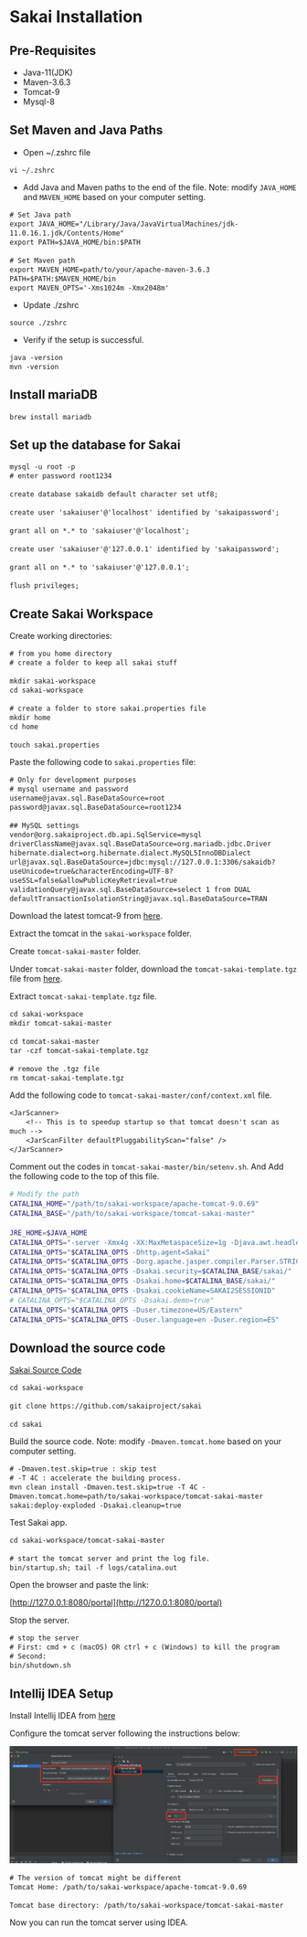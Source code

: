 # Sakai Installation

## Pre-Requisites

- Java-11(JDK)
- Maven-3.6.3
- Tomcat-9
- Mysql-8

## Set Maven and Java Paths

- Open ~/.zshrc file

```code
vi ~/.zshrc
```

- Add Java and Maven paths to the end of the file. Note: modify ```JAVA_HOME``` and ```MAVEN_HOME``` based on your computer setting.

```code
# Set Java path
export JAVA_HOME="/Library/Java/JavaVirtualMachines/jdk-11.0.16.1.jdk/Contents/Home"
export PATH=$JAVA_HOME/bin:$PATH

# Set Maven path
export MAVEN_HOME=path/to/your/apache-maven-3.6.3
PATH=$PATH:$MAVEN_HOME/bin
export MAVEN_OPTS='-Xms1024m -Xmx2048m'
```

- Update ./zshrc

```code
source ./zshrc
```

- Verify if the setup is successful.

```code
java -version
mvn -version
```

## Install mariaDB

```code
brew install mariadb
```

## Set up the database for Sakai

```code
mysql -u root -p
# enter password root1234

create database sakaidb default character set utf8;

create user 'sakaiuser'@'localhost' identified by 'sakaipassword';

grant all on *.* to 'sakaiuser'@'localhost';

create user 'sakaiuser'@'127.0.0.1' identified by 'sakaipassword';

grant all on *.* to 'sakaiuser'@'127.0.0.1';

flush privileges;
```

## Create Sakai Workspace

Create working directories:

```code
# from you home directory
# create a folder to keep all sakai stuff

mkdir sakai-workspace
cd sakai-workspace

# create a folder to store sakai.properties file
mkdir home
cd home

touch sakai.properties
```

Paste the following code to ```sakai.properties``` file:

```code
# Only for development purposes
# mysql username and password
username@javax.sql.BaseDataSource=root
password@javax.sql.BaseDataSource=root1234

## MySQL settings
vendor@org.sakaiproject.db.api.SqlService=mysql
driverClassName@javax.sql.BaseDataSource=org.mariadb.jdbc.Driver
hibernate.dialect=org.hibernate.dialect.MySQL5InnoDBDialect
url@javax.sql.BaseDataSource=jdbc:mysql://127.0.0.1:3306/sakaidb?useUnicode=true&characterEncoding=UTF-8?useSSL=false&allowPublicKeyRetrieval=true
validationQuery@javax.sql.BaseDataSource=select 1 from DUAL
defaultTransactionIsolationString@javax.sql.BaseDataSource=TRAN
```

Download the latest tomcat-9 from [here](https://tomcat.apache.org/download-90.cgi).

Extract the tomcat in the ```sakai-workspace``` folder.

Create ```tomcat-sakai-master``` folder.

Under ```tomcat-sakai-master``` folder, download the ```tomcat-sakai-template.tgz``` file from [here](https://github.com/zhuoY121/sakai-repo/blob/main/resources/tomcat-sakai-template.tgz).

Extract ```tomcat-sakai-template.tgz``` file.

```code
cd sakai-workspace
mkdir tomcat-sakai-master

cd tomcat-sakai-master
tar -czf tomcat-sakai-template.tgz

# remove the .tgz file
rm tomcat-sakai-template.tgz
```

Add the following code to ```tomcat-sakai-master/conf/context.xml``` file.

```code
<JarScanner>
    <!-- This is to speedup startup so that tomcat doesn't scan as much -->
    <JarScanFilter defaultPluggabilityScan="false" />
</JarScanner>
```

Comment out the codes in ```tomcat-sakai-master/bin/setenv.sh```. And Add the following code to the top of this file.

```bash
# Modify the path
CATALINA_HOME="/path/to/sakai-workspace/apache-tomcat-9.0.69"
CATALINA_BASE="/path/to/sakai-workspace/tomcat-sakai-master"

JRE_HOME=$JAVA_HOME
CATALINA_OPTS="-server -Xmx4g -XX:MaxMetaspaceSize=1g -Djava.awt.headless=true -XX:+UseCompressedOops -XX:+UseConcMarkSweepGC -XX:+DisableExplicitGC -Djava.util.Arrays.useLegacyMergeSort=true"
CATALINA_OPTS="$CATALINA_OPTS -Dhttp.agent=Sakai"
CATALINA_OPTS="$CATALINA_OPTS -Dorg.apache.jasper.compiler.Parser.STRICT_QUOTE_ESCAPING=false"
CATALINA_OPTS="$CATALINA_OPTS -Dsakai.security=$CATALINA_BASE/sakai/"
CATALINA_OPTS="$CATALINA_OPTS -Dsakai.home=$CATALINA_BASE/sakai/"
CATALINA_OPTS="$CATALINA_OPTS -Dsakai.cookieName=SAKAI2SESSIONID"
# CATALINA_OPTS="$CATALINA_OPTS -Dsakai.demo=true"
CATALINA_OPTS="$CATALINA_OPTS -Duser.timezone=US/Eastern"
CATALINA_OPTS="$CATALINA_OPTS -Duser.language=en -Duser.region=ES"
```

## Download the source code

[Sakai Source Code](https://github.com/sakaiproject/sakai)

```code
cd sakai-workspace

git clone https://github.com/sakaiproject/sakai

cd sakai
```

Build the source code. Note: modify ```-Dmaven.tomcat.home``` based on your computer setting.

```code
# -Dmaven.test.skip=true : skip test
# -T 4C : accelerate the building process.
mvn clean install -Dmaven.test.skip=true -T 4C -Dmaven.tomcat.home=path/to/sakai-workspace/tomcat-sakai-master sakai:deploy-exploded -Dsakai.cleanup=true
```

Test Sakai app.

```code
cd sakai-workspace/tomcat-sakai-master

# start the tomcat server and print the log file.
bin/startup.sh; tail -f logs/catalina.out
```

Open the browser and paste the link:

[http://127.0.0.1:8080/portal](http://127.0.0.1:8080/portal)

Stop the server.

```code
# stop the server
# First: cmd + c (macOS) OR ctrl + c (Windows) to kill the program
# Second: 
bin/shutdown.sh
```

## Intellij IDEA Setup

Install Intellij IDEA from [here](https://www.jetbrains.com/idea/download/)

Configure the tomcat server following the instructions below:

![IDEA](../fig/IDEA-tomcat-setup.png "Title")

```code
# The version of tomcat might be different
Tomcat Home: /path/to/sakai-workspace/apache-tomcat-9.0.69 

Tomcat base directory: /path/to/sakai-workspace/tomcat-sakai-master
```

Now you can run the tomcat server using IDEA.




